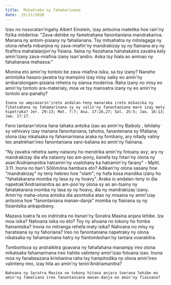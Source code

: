```yaml
---
title:  Mikatsaka ny fahamarinana
date:  25/11/2020
---
```


Izao no nosoratan'ingahy Albert Einstein, izay antsoina matetika hoe rain'ny fizika môderina: "Zava-dehibe ny fametrahana fanontaniana mandrakariva. Manana ny antom-pisiany ny fahalianana. Tsy mitsahatra ny mitolagaga ny olona rehefa mibanjina ny zava-miafin'ny mandrakizay sy ny fiainana ary ny firafitra mahatalanjon'ny fisiana. Ilaina ny fiezahana hahatakatra zavatra kely amin'izany zava-miafina izany isan'andro. Aoka tsy hiala ao aminao ny fahalianana mahasoa."

Monina eto amin'ny tontolo be zava-miafina isika, sa tsy izany? Naneho amintsika hasaro-javatra tsy mampino izay misy saiky eo amin'ny arnbaratongam-pisiana rehetra ny siansa moderina. Raha izany no misy eo amin'ny tontolo ara-materialy, moa ve tsy manoatra izany ny eo amin'ny tontolo ara-panahy?

`Inona no ampianarin'ireto andalan-teny manaraka ireto mikasika ny fikatsahana ny fahamarinana sy ny valin'ny fanontaniana maro izay mety hipetraka? Jer. 29:13; Mat. 7:7; Asa. 17:26,27; Sal. 25:5; Jao. 16:13; Jao. 17:17.`

Feno tantaran'olona liana tahaka antsika izao ao amin'ny Baiboly , lehilahy sy vehivavy izay manana fanontaniana, tahotra, fanantenana sy fifaliana; olona izay nikatsaka ny fahamarinana araka ny fombany, ary nitady valiny teo anatrehan'ireo fanontaniana saro-baliana eo amin'ny fiainana.

"Ny zavatra rehetra samy nataony ho mendrika amin'ny fotoany avy; ary ny mandrakizay dia efa nataony tao am-pony, kanefa tsy hitan'ny olona ny asan'Andriamanitra hatramin'ny voalohany ka hatramin'ny farany" - Mpitt. 3:11. Inona no tian'i Sôlômôna hambara eto? Adikan'ny olona sasany hoe "mandrakizay" ny teny hebreo hoe "olam"; ny hafa kosa mandika izany ho "fahatakarana momba ny lasa sy ny hoavy". Araka io andalan-teny io dia napetrak'Andriamanitra ao am-pon'ny olona sy ao an-tsainy ny fahatakarana momba ny lasa sy ny hoavy, dia ny mandrakizay izany. Amin'ny maha-olona antsika dia azontsika atao ny misaina ny amin'izay antsoina hoe "fanontaniana manan-danja" momba ny fiainana sy ny fisiantsika ankapobeny.

Mazava loatra fa eo indrindra no itanan'ny Soratra Masina anjara lehibe. Iza moa isika? Nahoana isika no eto? Toy ny ahoana no tokony ho fomba fiainantsika? Inona no mitranga rehefa maty isika? Nahoana no misy ny haratsiana sy ny fahoriana? Ireo no fanontaniana napetraky ny olona nikatsaka ny fahamarinana hatry ny fiantombohan'ny tantara voarakitra.

Tombontsoa sy andraikitra goavana ny fahafahana manampy ireo olona mikatsaka fahamarinana ireo hahita valinteny amin'izao fotoana izao. Inona moa ny fanabeazana kristianina raha tsy hampitodika ny olona amin'ireo valinteny ireo, izay hita ao amin'ny tenin'Andriamanitra?

`Nahoana ny Soratra Masina no tokony hitana anjara toerana lehibe eo amin'ny famaliana ireo fanontaniana manan-danja eo amin'ny fiainana?`